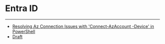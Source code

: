 # Entra ID

---

- [Resolving Az Connection Issues with 'Connect-AzAccount -Device' in PowerShell](./azconnect-device.md)
- [Draft](./testpage.md)